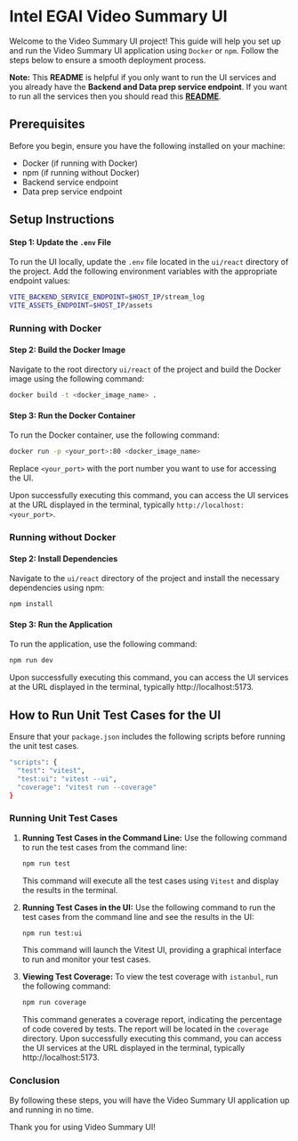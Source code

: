 # Intel EGAI Video Summary UI

Welcome to the Video Summary UI project! This guide will help you set up and run the Video Summary UI application using `Docker` or `npm`. Follow the steps below to ensure a smooth deployment process.

**Note:** This **README** is helpful if you only want to run the UI services and you already have the **Backend and Data prep service endpoint**. If you want to run all the services then you should read this [**README**](/sample-applications/video-summarization/README.md).

## Prerequisites

Before you begin, ensure you have the following installed on your machine:

- Docker (if running with Docker)
- npm (if running without Docker)
- Backend service endpoint
- Data prep service endpoint

## Setup Instructions

#### Step 1: Update the `.env` File

To run the UI locally, update the `.env` file located in the `ui/react` directory of the project. Add the following environment variables with the appropriate endpoint values:

```bash
VITE_BACKEND_SERVICE_ENDPOINT=$HOST_IP/stream_log
VITE_ASSETS_ENDPOINT=$HOST_IP/assets
```

### Running with Docker

#### Step 2: Build the Docker Image

Navigate to the root directory `ui/react` of the project and build the Docker image using the following command:

```bash
docker build -t <docker_image_name> .
```

#### Step 3: Run the Docker Container

To run the Docker container, use the following command:

```bash
docker run -p <your_port>:80 <docker_image_name>
```

Replace `<your_port>` with the port number you want to use for accessing the UI.

Upon successfully executing this command, you can access the UI services at the URL displayed in the terminal, typically `http://localhost:<your_port>`.

### Running without Docker

#### Step 2: Install Dependencies

Navigate to the `ui/react` directory of the project and install the necessary dependencies using npm:

```bash
npm install
```

#### Step 3: Run the Application

To run the application, use the following command:

```bash
npm run dev
```

Upon successfully executing this command, you can access the UI services at the URL displayed in the terminal, typically http://localhost:5173.

## How to Run Unit Test Cases for the UI

Ensure that your `package.json` includes the following scripts before running the unit test cases.

```bash
"scripts": {
  "test": "vitest",
  "test:ui": "vitest --ui",
  "coverage": "vitest run --coverage"
}
```

### Running Unit Test Cases

1. **Running Test Cases in the Command Line:**
   Use the following command to run the test cases from the command line:

   ```bash
   npm run test
   ```

   This command will execute all the test cases using `Vitest` and display the results in the terminal.

2. **Running Test Cases in the UI:**
   Use the following command to run the test cases from the command line and see the results in the UI:

   ```bash
   npm run test:ui
   ```

   This command will launch the Vitest UI, providing a graphical interface to run and monitor your test cases.

3. **Viewing Test Coverage:**
   To view the test coverage with `istanbul`, run the following command:

   ```bash
   npm run coverage
   ```

   This command generates a coverage report, indicating the percentage of code covered by tests. The report will be located in the `coverage` directory.
   Upon successfully executing this command, you can access the UI services at the URL displayed in the terminal, typically http://localhost:5173.

### Conclusion

By following these steps, you will have the Video Summary UI application up and running in no time.

Thank you for using Video Summary UI!
